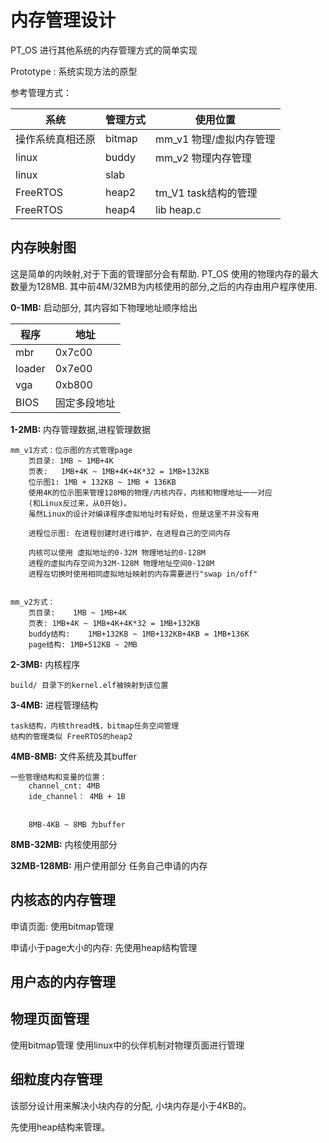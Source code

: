 内存管理设计
====

PT_OS 进行其他系统的内存管理方式的简单实现

Prototype : 系统实现方法的原型

参考管理方式：

|系统|管理方式|使用位置|
|--|--|--|
|操作系统真相还原|bitmap|mm_v1 物理/虚拟内存管理|
|linux|buddy|mm_v2 物理内存管理|
|linux|slab||
|FreeRTOS|heap2|tm_V1 task结构的管理|
|FreeRTOS|heap4|lib heap.c|


内存映射图
----

这是简单的内映射,对于下面的管理部分会有帮助. PT_OS 使用的物理内存的最大数量为128MB.
其中前4M/32MB为内核使用的部分,之后的内存由用户程序使用.

**0-1MB:** 启动部分, 其内容如下物理地址顺序给出

|程序|地址|
|-------|-------|
|mbr 	| 0x7c00|
|loader | 0x7e00|
|vga    | 0xb800|
|BIOS   |固定多段地址|

**1-2MB:** 内存管理数据,进程管理数据

	mm_v1方式：位示图的方式管理page
		页目录: 1MB ~ 1MB+4K
		页表:   1MB+4K ~ 1MB+4K+4K*32 = 1MB+132KB
		位示图1: 1MB + 132KB ~ 1MB + 136KB
		使用4K的位示图来管理128MB的物理/内核内存，内核和物理地址一一对应
		(和Linux反过来，从0开始)。
		虽然Linux的设计对编译程序虚拟地址时有好处，但是这里不并没有用

		进程位示图: 在进程创建时进行维护，在进程自己的空间内存

		内核可以使用 虚拟地址的0-32M 物理地址的0-128M
		进程的虚拟内存空间为32M-128M 物理地址空间0-128M
		进程在切换时使用相同虚拟地址映射的内存需要进行"swap in/off"


	mm_v2方式：
		页目录:	1MB ~ 1MB+4K
		页表:	1MB+4K ~ 1MB+4K+4K*32 = 1MB+132KB
		buddy结构:	1MB+132KB ~ 1MB+132KB+4KB = 1MB+136K
		page结构:	1MB+512KB ~ 2MB

**2-3MB:** 内核程序

	build/ 目录下的kernel.elf被映射到该位置

**3-4MB:** 进程管理结构

    task结构，内核thread栈，bitmap任务空间管理
	结构的管理类似 FreeRTOS的heap2

**4MB-8MB:** 文件系统及其buffer

	一些管理结构和变量的位置：
		channel_cnt: 4MB
		ide_channel： 4MB + 1B


		8MB-4KB ~ 8MB 为buffer


**8MB-32MB:** 内核使用部分


**32MB-128MB:** 用户使用部分
    任务自己申请的内存

内核态的内存管理
----

申请页面: 使用bitmap管理

申请小于page大小的内存: 先使用heap结构管理

用户态的内存管理
----


物理页面管理
----

使用bitmap管理
使用linux中的伙伴机制对物理页面进行管理


细粒度内存管理
----

该部分设计用来解决小块内存的分配, 小块内存是小于4KB的。

先使用heap结构来管理。